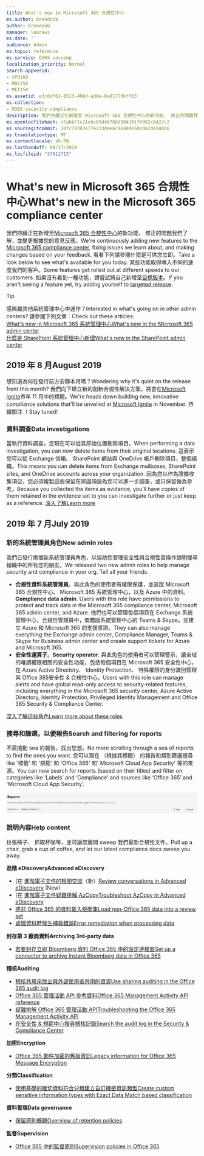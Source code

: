 ```yaml
---
title: What's new in Microsoft 365 合規性中心
ms.author: brendonb
author: brendonb
manager: laurawi
ms.date: ''
audience: Admin
ms.topic: reference
ms.service: O365-seccomp
localization_priority: Normal
search.appverid:
- SPO160
- MOE150
- MET150
ms.assetid: e3c6df61-8513-499d-ad8e-8a91770bff63
ms.collection:
- M365-security-compliance
description: 我們持續正在新增至 Microsoft 365 合規性中心的新功能、 修正的問題我們了解，並變更根據您的意見反應。 了解我們已經被最本月多。
ms.openlocfilehash: c5abb71c21e6c65d46768d584101f6902c0422c2
ms.sourcegitcommit: 30fc793d3e77e223dee6c96a94e50cda2de34bb6
ms.translationtype: MT
ms.contentlocale: zh-TW
ms.lasthandoff: 09/17/2019
ms.locfileid: "37011715"
---
```

# <a name="whats-new-in-the-microsoft-365-compliance-center"></a><span data-ttu-id="67041-104">What's new in Microsoft 365 合規性中心</span><span class="sxs-lookup"><span data-stu-id="67041-104">What's new in the Microsoft 365 compliance center</span></span>

<span data-ttu-id="67041-105">我們持續正在新增至[Microsoft 365 合規性中心](microsoft-365-compliance-center.md)的新功能、 修正的問題我們了解，並變更根據您的意見反應。</span><span class="sxs-lookup"><span data-stu-id="67041-105">We're continuously adding new features to the [Microsoft 365 compliance center](microsoft-365-compliance-center.md), fixing issues we learn about, and making changes based on your feedback.</span></span> <span data-ttu-id="67041-106">看看下列請參閱什麼是可供您立即。</span><span class="sxs-lookup"><span data-stu-id="67041-106">Take a look below to see what's available for you today.</span></span> <span data-ttu-id="67041-107">某些功能取得導入不同的速度我們的客戶。</span><span class="sxs-lookup"><span data-stu-id="67041-107">Some features get rolled out at different speeds to our customers.</span></span> <span data-ttu-id="67041-108">如果沒有看到一種功能，請嘗試將自己新增至[目標版本](https://docs.microsoft.com/office365/admin/manage/release-options-in-office-365)。</span><span class="sxs-lookup"><span data-stu-id="67041-108">If you aren't seeing a feature yet, try adding yourself to [targeted release](https://docs.microsoft.com/office365/admin/manage/release-options-in-office-365).</span></span>

> [!TIP]
> <span data-ttu-id="67041-109">感興趣其他系統管理中心中運作？</span><span class="sxs-lookup"><span data-stu-id="67041-109">Interested in what's going on in other admin centers?</span></span> <span data-ttu-id="67041-110">請參閱下列文章：</span><span class="sxs-lookup"><span data-stu-id="67041-110">Check out these articles:</span></span><br>[<span data-ttu-id="67041-111">What's new in Microsoft 365 系統管理中心</span><span class="sxs-lookup"><span data-stu-id="67041-111">What's new in the Microsoft 365 admin center</span></span>](https://docs.microsoft.com/office365/admin/whats-new-in-preview?view=o365-worldwide)<br>[<span data-ttu-id="67041-112">什麼是 SharePoint 系統管理中心新增</span><span class="sxs-lookup"><span data-stu-id="67041-112">What's new in the SharePoint admin center</span></span>](https://docs.microsoft.com/sharepoint/what-s-new-in-admin-center)

## <a name="august-2019"></a><span data-ttu-id="67041-113">2019 年 8 月</span><span class="sxs-lookup"><span data-stu-id="67041-113">August 2019</span></span>

<span data-ttu-id="67041-114">想知道為何在發行前方安靜本月嗎？</span><span class="sxs-lookup"><span data-stu-id="67041-114">Wondering why it's quiet on the release front this month?</span></span> <span data-ttu-id="67041-115">我們向下建立新的創新合規性解決方案，將會在[Microsoft Ignite](https://www.microsoft.com/ignite)市年 11 月中的標題。</span><span class="sxs-lookup"><span data-stu-id="67041-115">We're heads down building new, innovative compliance solutions that'll be unveiled at [Microsoft Ignite](https://www.microsoft.com/ignite) in November.</span></span> <span data-ttu-id="67041-116">持續關注 ！</span><span class="sxs-lookup"><span data-stu-id="67041-116">Stay tuned!</span></span>

### <a name="data-investigations"></a><span data-ttu-id="67041-117">資料調查</span><span class="sxs-lookup"><span data-stu-id="67041-117">Data investigations</span></span>

<span data-ttu-id="67041-118">當執行資料調查，您現在可以從其原始位置刪除項目。</span><span class="sxs-lookup"><span data-stu-id="67041-118">When performing a data investigation, you can now delete items from their original locations.</span></span> <span data-ttu-id="67041-119">這表示您可以從 Exchange 信箱、 SharePoint 網站與 OneDrive 帳戶刪除項目，整個組織。</span><span class="sxs-lookup"><span data-stu-id="67041-119">This means you can delete items from Exchange mailboxes, SharePoint sites, and OneDrive accounts across your organization.</span></span> <span data-ttu-id="67041-120">因為您以作為證據收集項目，您必須複製這些保留在辨識項設為您可以進一步調查，或只保留做為參考。</span><span class="sxs-lookup"><span data-stu-id="67041-120">Because you collected the items as evidence, you’ll have copies of them retained in the evidence set to you can investigate further or just keep as a reference.</span></span> [<span data-ttu-id="67041-121">深入了解</span><span class="sxs-lookup"><span data-stu-id="67041-121">Learn more</span></span>](datainvestigations/delete-items-from-original-locations.md)

## <a name="july-2019"></a><span data-ttu-id="67041-122">2019 年 7 月</span><span class="sxs-lookup"><span data-stu-id="67041-122">July 2019</span></span>

### <a name="new-admin-roles"></a><span data-ttu-id="67041-123">新的系統管理員角色</span><span class="sxs-lookup"><span data-stu-id="67041-123">New admin roles</span></span>

<span data-ttu-id="67041-124">我們已發行兩個新系統管理員角色，以協助您管理安全性與合規性貴操作說明搜尋組織中的所有您的朋友。</span><span class="sxs-lookup"><span data-stu-id="67041-124">We released two new admin roles to help manage security and compliance in your org. Tell all your friends.</span></span>

- <span data-ttu-id="67041-125">**合規性資料系統管理員**。與此角色的使用者有權限保護，並追蹤 Microsoft 365 合規性中心、 Microsoft 365 系統管理中心，以及 Azure 中的資料。</span><span class="sxs-lookup"><span data-stu-id="67041-125">**Compliance data admin**. Users with this role have permissions to protect and track data in the Microsoft 365 compliance center, Microsoft 365 admin center, and Azure.</span></span> <span data-ttu-id="67041-126">他們也可以管理每個項目在 Exchange 系統管理中心，合規性管理員中，商務版系統管理中心的 Teams & Skype，並建立 Azure 和 Microsoft 365 的支援票證。</span><span class="sxs-lookup"><span data-stu-id="67041-126">They can also manage everything the Exchange admin center, Compliance Manager, Teams & Skype for Business admin center and create support tickets for Azure and Microsoft 365.</span></span>
- <span data-ttu-id="67041-127">**安全性運算子**。</span><span class="sxs-lookup"><span data-stu-id="67041-127">**Security operator**.</span></span> <span data-ttu-id="67041-128">與此角色的使用者可以管理警示，讓全域的唯讀權限相關的安全性功能，包括每個項目在 Microsoft 365 安全性中心，在 Azure Active Directory、 Identity Protection、 特殊權限的身分識別管理與 Office 365安全性 & 合規性中心。</span><span class="sxs-lookup"><span data-stu-id="67041-128">Users with this role can manage alerts and have global read-only access to security-related features, including everything in the Microsoft 365 security center, Azure Active Directory, Identity Protection, Privileged Identity Management and Office 365 Security & Compliance Center.</span></span>

[<span data-ttu-id="67041-129">深入了解這些角色</span><span class="sxs-lookup"><span data-stu-id="67041-129">Learn more about these roles</span></span>](https://docs.microsoft.com/office365/securitycompliance/permissions-microsoft-365-compliance-security)

### <a name="search-and-filtering-for-reports"></a><span data-ttu-id="67041-130">搜尋和篩選，以便報告</span><span class="sxs-lookup"><span data-stu-id="67041-130">Search and filtering for reports</span></span>

<span data-ttu-id="67041-131">不需捲動 sea 的報告，找出您想。</span><span class="sxs-lookup"><span data-stu-id="67041-131">No more scrolling through a sea of reports to find the ones you want.</span></span> <span data-ttu-id="67041-132">您可以現在 （根據其標題） 的報告和類別篩選搜尋 like '標籤' 和 '規範' 和 'Office 365' 和' Microsoft Cloud App Security' 等的來源。</span><span class="sxs-lookup"><span data-stu-id="67041-132">You can now search for reports (based on their titles) and filter on categories like ‘Labels’ and ‘Compliance’ and sources like ‘Office 365’ and 'Microsoft Cloud App Security’.</span></span>

![報告與套用的篩選器搜尋和篩選按鈕的螢幕擷取畫面](media/mcc_report_filtering.png)

### <a name="help-content"></a><span data-ttu-id="67041-134">說明內容</span><span class="sxs-lookup"><span data-stu-id="67041-134">Help content</span></span>

<span data-ttu-id="67041-135">拉張椅子、 抓取杯咖啡，並可讓您離開 sweep 我們最新合規性文件。</span><span class="sxs-lookup"><span data-stu-id="67041-135">Pull up a chair, grab a cup of coffee, and let our latest compliance docs sweep you away.</span></span>

<span data-ttu-id="67041-136">**進階 eDiscovery**</span><span class="sxs-lookup"><span data-stu-id="67041-136">**Advanced eDiscovery**</span></span>
- <span data-ttu-id="67041-137">[在 [進階電子文件的檢閱交談](compliance20/conversation-review-sets.md)（新）</span><span class="sxs-lookup"><span data-stu-id="67041-137">[Review conversations in Advanced eDiscovery](compliance20/conversation-review-sets.md) (New)</span></span>
- <span data-ttu-id="67041-138">[在 [進階電子文件疑難排解 AzCopy](compliance20/troubleshooting-azcopy.md)</span><span class="sxs-lookup"><span data-stu-id="67041-138">[Troubleshoot AzCopy in Advanced eDiscovery](compliance20/troubleshooting-azcopy.md)</span></span>
- [<span data-ttu-id="67041-139">將非 Office 365 的資料載入檢閱集</span><span class="sxs-lookup"><span data-stu-id="67041-139">Load non-Office 365 data into a review set</span></span>](compliance20/load-non-office365-data.md)
- [<span data-ttu-id="67041-140">處理資料時發生補救錯誤</span><span class="sxs-lookup"><span data-stu-id="67041-140">Error remediation when processing data</span></span>](compliance20/error-remediation.md)

<span data-ttu-id="67041-141">**封存第 3 廠商資料**</span><span class="sxs-lookup"><span data-stu-id="67041-141">**Archiving 3rd-party data**</span></span>
- [<span data-ttu-id="67041-142">若要封存立即 Bloomberg 資料 Office 365 中的設定連接器</span><span class="sxs-lookup"><span data-stu-id="67041-142">Set up a connector to archive Instant Bloomberg data in Office 365</span></span>](archive-instant-bloomberg-data.md)

<span data-ttu-id="67041-143">**稽核**</span><span class="sxs-lookup"><span data-stu-id="67041-143">**Auditing**</span></span>
- [<span data-ttu-id="67041-144">稽核共用來找出與外部使用者共用的資源</span><span class="sxs-lookup"><span data-stu-id="67041-144">Use sharing auditing in the Office 365 audit log</span></span>](use-sharing-auditing.md)
- [<span data-ttu-id="67041-145">Office 365 管理活動 API 參考資料</span><span class="sxs-lookup"><span data-stu-id="67041-145">Office 365 Management Activity API reference</span></span>](https://docs.microsoft.com/office/office-365-management-api/office-365-management-activity-api-reference)
- [<span data-ttu-id="67041-146">疑難排解 Office 365 管理活動 API</span><span class="sxs-lookup"><span data-stu-id="67041-146">Troubleshooting the Office 365 Management Activity API</span></span>](https://docs.microsoft.com/office/office-365-management-api/troubleshooting-the-office-365-management-activity-api)
- [<span data-ttu-id="67041-147">在安全性 & 規範中心搜尋稽核記錄</span><span class="sxs-lookup"><span data-stu-id="67041-147">Search the audit log in the Security & Compliance Center</span></span>](search-the-audit-log-in-security-and-compliance.md)

<span data-ttu-id="67041-148">**加密**</span><span class="sxs-lookup"><span data-stu-id="67041-148">**Encryption**</span></span>
- [<span data-ttu-id="67041-149">Office 365 郵件加密的舊版資訊</span><span class="sxs-lookup"><span data-stu-id="67041-149">Legacy information for Office 365 Message Encryption</span></span>](legacy-information-for-message-encryption.md)

<span data-ttu-id="67041-150">**分類**</span><span class="sxs-lookup"><span data-stu-id="67041-150">**Classification**</span></span>
- [<span data-ttu-id="67041-151">使用基礎的確切資料符合分類建立自訂機密資訊類型</span><span class="sxs-lookup"><span data-stu-id="67041-151">Create custom sensitive information types with Exact Data Match based classification</span></span>](create-custom-sensitive-information-types-with-exact-data-match-based-classification.md)

<span data-ttu-id="67041-152">**資料管理**</span><span class="sxs-lookup"><span data-stu-id="67041-152">**Data governance**</span></span>
- [<span data-ttu-id="67041-153">保留原則概觀</span><span class="sxs-lookup"><span data-stu-id="67041-153">Overview of retention policies</span></span>](retention-policies.md)

<span data-ttu-id="67041-154">**監督**</span><span class="sxs-lookup"><span data-stu-id="67041-154">**Supervision**</span></span>
- [<span data-ttu-id="67041-155">Office 365 中的監督原則</span><span class="sxs-lookup"><span data-stu-id="67041-155">Supervision policies in Office 365</span></span>](supervision-policies.md)